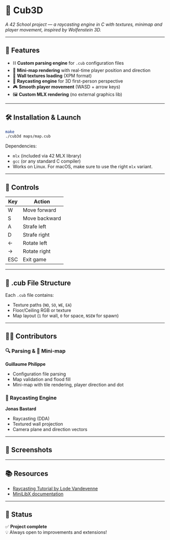 # 🧱 Cub3D  
*A 42 School project — a raycasting engine in C with textures, minimap and player movement, inspired by Wolfenstein 3D.*

---

## 🚀 Features

- ⛓️ **Custom parsing engine** for `.cub` configuration files  
- 🧭 **Mini-map rendering** with real-time player position and direction  
- 🧱 **Wall textures loading** (XPM format)  
- 🔭 **Raycasting engine** for 3D first-person perspective  
- 🎮 **Smooth player movement** (WASD + arrow keys)  
- 🖼️ **Custom MLX rendering** (no external graphics lib)

---

## 🛠️ Installation & Launch

```bash
make
./cub3d maps/map.cub
```

Dependencies:  
- `mlx` (included via 42 MLX library)  
- `gcc` (or any standard C compiler)  
- Works on Linux. For macOS, make sure to use the right `mlx` variant.

---

## 🔧 Controls

| Key | Action         |
|-----|----------------|
| W   | Move forward   |
| S   | Move backward  |
| A   | Strafe left    |
| D   | Strafe right   |
| ←   | Rotate left    |
| →   | Rotate right   |
| ESC | Exit game      |

---

## 📁 .cub File Structure

Each `.cub` file contains:

- Texture paths (`NO`, `SO`, `WE`, `EA`)
- Floor/Ceiling RGB or texture
- Map layout (`1` for wall, `0` for space, `NSEW` for spawn)

---

## 👨‍💻 Contributors

### 🔍 Parsing & 🧭 Mini-map  
**Guillaume Philippe**  
- Configuration file parsing  
- Map validation and flood fill  
- Mini-map with tile rendering, player direction and dot

### 🎯 Raycasting Engine  
**Jonas Bastard**  
- Raycasting (DDA)  
- Textured wall projection  
- Camera plane and direction vectors

---



## 📸 Screenshots



---

## 📚 Resources

- [Raycasting Tutorial by Lode Vandevenne](https://lodev.org/cgtutor/raycasting.html)  
- [MiniLibX documentation](https://harm-smits.github.io/42docs/libs/minilibx)

---

## 🏁 Status

✅ **Project complete**  
💡 Always open to improvements and extensions!
